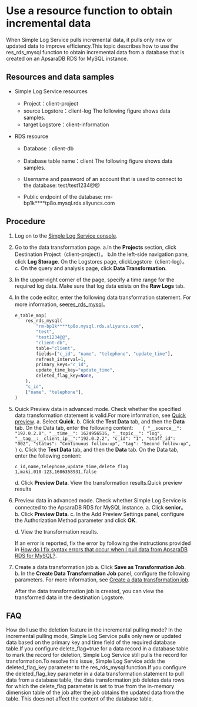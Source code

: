 # Use a resource function to obtain incremental data

When Simple Log Service pulls incremental data, it pulls only new or updated data to improve efficiency.This topic describes how to use the res_rds_mysql function to obtain incremental data from a database that is created on an ApsaraDB RDS for MySQL instance.

## Resources and data samples

- Simple Log Service resources
  - Project：client-project
  - source Logstore：client-log
    The following figure shows data samples.
  - target Logstore：client-information
- RDS resource

  - Database：client-db
  - Database table name：client
    The following figure shows data samples.

  - Username and password of an account that is used to connect to the database: test/test1234@@
  - Public endpoint of the database: rm-bp1k\*\*\*\*tp8o.mysql.rds.aliyuncs.com

## Procedure

1. Log on to the [Simple Log Service console](https://sls.console.aliyun.com/?spm=a2c4g.11186623.0.0.9cd93c05OdrePh).
2. Go to the data transformation page.
   a.In the **Projects** section, click Destination Project（client-project）。
   b.In the left-side navigation pane, click **Log Storage**. On the Logstores page, clickLogstore（client-log）。
   c. On the query and analysis page, click **Data Transformation**.
3. In the upper-right corner of the page, specify a time range for the required log data.
   Make sure that log data exists on the **Raw Logs** tab.
4. In the code editor, enter the following data transformation statement.
   For more information, see[res_rds_mysql](https://www.alibabacloud.com/help/en/doc-detail/129401.htm?spm=a2c4g.11186623.0.0.9cd91cf8bLH92K#section-49h-ufh-ptu)。
   ```python
   e_table_map(
       res_rds_mysql(
           "rm-bp1k****tp8o.mysql.rds.aliyuncs.com",
           "test",
           "test1234@@",
           "client-db",
           table="client",
           fields=["c_id", "name", "telephone", "update_time"],
           refresh_interval=1,
           primary_keys="c_id",
           update_time_key="update_time",
           deleted_flag_key=None,
       ),
       "c_id",
       ["name", "telephone"],
   )
   ```
5. Quick Preview data in advanced mode.
   Check whether the specified data transformation statement is valid.For more information, see [Quick preview](https://www.alibabacloud.com/help/en/doc-detail/263336.htm?spm=a2c4g.11186623.0.0.9cd93c11K1aIHY#task-2089290).
   a. Select **Quick**.
   b. Click the **Test Data** tab, and then the **Data** tab. On the Data tab, enter the following content:
   `   {
  "__source__": "192.0.2.0",
  "__time__": 1624956516,
  "__topic__": "log",
  "__tag__:__client_ip__":"192.0.2.2",
  "c_id": "1",
  "staff_id": "002",
  "status": "Continuous follow-up",
  "tag": "Second follow-up",
}`
   c. Click the **Test Data** tab, and then the **Data** tab. On the Data tab, enter the following content:
   ```
   c_id,name,telephone,update_time,delete_flag
   1,maki,010-123,1606358931,false
   ```
   d. Click **Preview Data**.
   View the transformation results.Quick preview results
6. Preview data in advanced mode.
   Check whether Simple Log Service is connected to the ApsaraDB RDS for MySQL instance.
   a. Click **senior**。
   b. Click **Preview Data**.
   c. In the Add Preview Settings panel, configure the Authorization Method parameter and click **OK**.
  
   d. View the transformation results.
  
   If an error is reported, fix the error by following the instructions provided in [How do I fix syntax errors that occur when I pull data from ApsaraDB RDS for MySQL?](https://www.alibabacloud.com/help/en/doc-detail/135597.htm?spm=a2c4g.11186623.0.0.9cd93c05OdrePh#concept-2070603).

7. Create a data transformation job
   a. Click **Save as Transformation Job**.
   b. In the **Create Data Transformation Job** panel, configure the following parameters.
   For more information, see [Create a data transformation job](https://www.alibabacloud.com/help/en/doc-detail/125615.htm?spm=a2c4g.11186623.0.0.9cd93d89eMoN40#task-1181217).
  
   After the data transformation job is created, you can view the transformed data in the destination Logstore.
  

## FAQ

How do I use the deletion feature in the incremental pulling mode?
In the incremental pulling mode, Simple Log Service pulls only new or updated data based on the primary key and time field of the required database table.If you configure delete_flag=true for a data record in a database table to mark the record for deletion, Simple Log Service still pulls the record for transformation.To resolve this issue, Simple Log Service adds the deleted_flag_key parameter to the res_rds_mysql function.If you configure the deleted_flag_key parameter in a data transformation statement to pull data from a database table, the data transformation job deletes data rows for which the delete_flag parameter is set to true from the in-memory dimension table of the job after the job obtains the updated data from the table. This does not affect the content of the database table.
